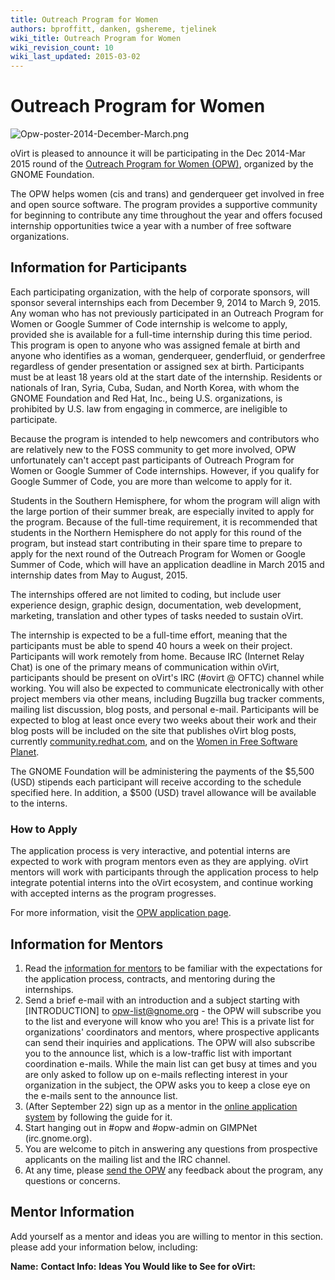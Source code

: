 ```yaml
---
title: Outreach Program for Women
authors: bproffitt, danken, gshereme, tjelinek
wiki_title: Outreach Program for Women
wiki_revision_count: 10
wiki_last_updated: 2015-03-02
---
```


# Outreach Program for Women

![](Opw-poster-2014-December-March.png "Opw-poster-2014-December-March.png")

oVirt is pleased to announce it will be participating in the Dec 2014-Mar 2015 round of the [Outreach Program for Women (OPW)](//gnome.org/opw/), organized by the GNOME Foundation.

The OPW helps women (cis and trans) and genderqueer get involved in free and open source software. The program provides a supportive community for beginning to contribute any time throughout the year and offers focused internship opportunities twice a year with a number of free software organizations.

## Information for Participants

Each participating organization, with the help of corporate sponsors, will sponsor several internships each from December 9, 2014 to March 9, 2015. Any woman who has not previously participated in an Outreach Program for Women or Google Summer of Code internship is welcome to apply, provided she is available for a full-time internship during this time period. This program is open to anyone who was assigned female at birth and anyone who identifies as a woman, genderqueer, genderfluid, or genderfree regardless of gender presentation or assigned sex at birth. Participants must be at least 18 years old at the start date of the internship. Residents or nationals of Iran, Syria, Cuba, Sudan, and North Korea, with whom the GNOME Foundation and Red Hat, Inc., being U.S. organizations, is prohibited by U.S. law from engaging in commerce, are ineligible to participate.

Because the program is intended to help newcomers and contributors who are relatively new to the FOSS community to get more involved, OPW unfortunately can't accept past participants of Outreach Program for Women or Google Summer of Code internships. However, if you qualify for Google Summer of Code, you are more than welcome to apply for it.

Students in the Southern Hemisphere, for whom the program will align with the large portion of their summer break, are especially invited to apply for the program. Because of the full-time requirement, it is recommended that students in the Northern Hemisphere do not apply for this round of the program, but instead start contributing in their spare time to prepare to apply for the next round of the Outreach Program for Women or Google Summer of Code, which will have an application deadline in March 2015 and internship dates from May to August, 2015.

The internships offered are not limited to coding, but include user experience design, graphic design, documentation, web development, marketing, translation and other types of tasks needed to sustain oVirt.

The internship is expected to be a full-time effort, meaning that the participants must be able to spend 40 hours a week on their project. Participants will work remotely from home. Because IRC (Internet Relay Chat) is one of the primary means of communication within oVirt, participants should be present on oVirt's IRC (#ovirt @ OFTC) channel while working. You will also be expected to communicate electronically with other project members via other means, including Bugzilla bug tracker comments, mailing list discussion, blog posts, and personal e-mail. Participants will be expected to blog at least once every two weeks about their work and their blog posts will be included on the site that publishes oVirt blog posts, currently [community.redhat.com](//community.redhat.com), and on the [Women in Free Software Planet](//planeteria.org/wfs).

The GNOME Foundation will be administering the payments of the $5,500 (USD) stipends each participant will receive according to the schedule specified here. In addition, a $500 (USD) travel allowance will be available to the interns.

### How to Apply

The application process is very interactive, and potential interns are expected to work with program mentors even as they are applying. oVirt mentors will work with participants through the application process to help integrate potential interns into the oVirt ecosystem, and continue working with accepted interns as the program progresses.

For more information, visit the [OPW application page](//wiki.gnome.org/OutreachProgramForWomen#Application_Process).

## Information for Mentors

1.  Read the [information for mentors](//wiki.gnome.org/OutreachProgramForWomen/Admin/InfoForMentors) to be familiar with the expectations for the application process, contracts, and mentoring during the internships.
2.  Send a brief e-mail with an introduction and a subject starting with [INTRODUCTION] to opw-list@gnome.org - the OPW will subscribe you to the list and everyone will know who you are! This is a private list for organizations' coordinators and mentors, where prospective applicants can send their inquiries and applications. The OPW will also subscribe you to the announce list, which is a low-traffic list with important coordination e-mails. While the main list can get busy at times and you are only asked to follow up on e-mails reflecting interest in your organization in the subject, the OPW asks you to keep a close eye on the e-mails sent to the announce list.
3.  (After September 22) sign up as a mentor in the [online application system](//opw.gnome.org/) by following the guide for it.
4.  Start hanging out in #opw and #opw-admin on GIMPNet (irc.gnome.org).
5.  You are welcome to pitch in answering any questions from prospective applicants on the mailing list and the IRC channel.
6.  At any time, please [send the OPW](//wiki.gnome.org/OutreachProgramForWomen/Admin#Contact) any feedback about the program, any questions or concerns.

## Mentor Information

Add yourself as a mentor and ideas you are willing to mentor in this section. please add your information below, including:

**Name:**
**Contact Info:**
**Ideas You Would like to See for oVirt:**
